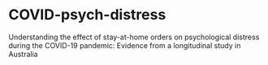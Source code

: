 # COVID-psych-distress
Understanding the effect of stay-at-home orders on psychological distress during the COVID-19 pandemic: Evidence from a longitudinal study in Australia
